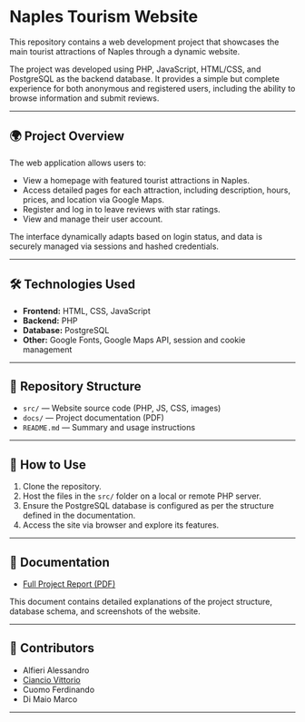 # Naples Tourism Website

This repository contains a web development project that showcases the main tourist attractions of Naples through a dynamic website.

The project was developed using PHP, JavaScript, HTML/CSS, and PostgreSQL as the backend database. It provides a simple but complete experience for both anonymous and registered users, including the ability to browse information and submit reviews.

---

## 🌍 Project Overview

The web application allows users to:

- View a homepage with featured tourist attractions in Naples.
- Access detailed pages for each attraction, including description, hours, prices, and location via Google Maps.
- Register and log in to leave reviews with star ratings.
- View and manage their user account.

The interface dynamically adapts based on login status, and data is securely managed via sessions and hashed credentials.

---

## 🛠️ Technologies Used

- **Frontend:** HTML, CSS, JavaScript
- **Backend:** PHP
- **Database:** PostgreSQL
- **Other:** Google Fonts, Google Maps API, session and cookie management

---

## 📁 Repository Structure

- `src/` — Website source code (PHP, JS, CSS, images)
- `docs/` — Project documentation (PDF)
- `README.md` — Summary and usage instructions

---

## 🚀 How to Use

1. Clone the repository.
2. Host the files in the `src/` folder on a local or remote PHP server.
3. Ensure the PostgreSQL database is configured as per the structure defined in the documentation.
4. Access the site via browser and explore its features.

---

## 📄 Documentation

- [Full Project Report (PDF)](docs/Relazione_TSW_Neapolis.pdf)

This document contains detailed explanations of the project structure, database schema, and screenshots of the website.

---

## 👥 Contributors

- Alfieri Alessandro 
- [Ciancio Vittorio](https://github.com/VittorioCiancio)
- Cuomo Ferdinando 
- Di Maio Marco

---